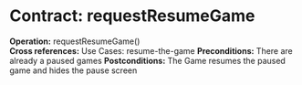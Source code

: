 # Contract: requestResumeGame

**Operation:** requestResumeGame()    
**Cross references:** Use Cases: resume-the-game
**Preconditions:** There are already a paused games
**Postconditions:** The Game resumes the paused game and hides the pause screen
